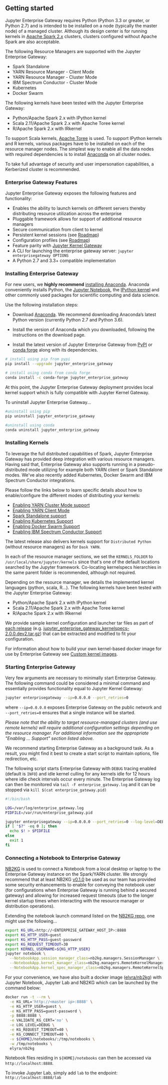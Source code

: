 ## Getting started

Jupyter Enterprise Gateway requires Python (Python 3.3 or greater, or Python 2.7) and is intended to be installed on a node (typically the master node) of a managed cluster.  Although its design center is for running kernels in [Apache Spark 2.x](http://spark.apache.org/docs/latest/index.html) clusters, clusters configured without Apache Spark are also acceptable.

The following Resource Managers are supported with the Jupyter Enterprise Gateway:

* Spark Standalone
* YARN Resource Manager - Client Mode
* YARN Resource Manager - Cluster Mode
* IBM Spectrum Conductor - Cluster Mode
* Kubernetes
* Docker Swarm

The following kernels have been tested with the Jupyter Enterprise Gateway:

* Python/Apache Spark 2.x with IPython kernel
* Scala 2.11/Apache Spark 2.x with Apache Toree kernel
* R/Apache Spark 2.x with IRkernel

To support Scala kernels, [Apache Toree](https://toree.apache.org/) is used. To support IPython kernels and R kernels, various packages have to be installed on each of the resource manager nodes. The simplest way to enable all the data nodes with required dependencies is to install [Anaconda](https://anaconda.com/) on all cluster nodes.

To take full advantage of security and user impersonation capabilities, a Kerberized cluster is recommended.

### Enterprise Gateway Features

Jupyter Enterprise Gateway exposes the following features and functionality:

* Enables the ability to launch kernels on different servers thereby distributing resource utilization across the enterprise
* Pluggable framework allows for support of additional resource managers
* Secure communication from client to kernel
* Persistent kernel sessions (see [Roadmap](roadmap.html#project-roadmap))
* Configuration profiles (see [Roadmap](roadmap.html#project-roadmap))
* Feature parity with [Jupyter Kernel Gateway](http://jupyter-kernel-gateway.readthedocs.io/en/latest/)
* A CLI for launching the enterprise gateway server: `jupyter enterprisegateway OPTIONS`
* A Python 2.7 and 3.3+ compatible implementation


### Installing Enterprise Gateway

For new users, we **highly recommend** [installing Anaconda](http://www.anaconda.com/download).
Anaconda conveniently installs Python, the [Jupyter Notebook](http://jupyter.readthedocs.io/en/latest/install.html), the [IPython kernel](http://ipython.readthedocs.io/en/stable/install/kernel_install.html) and other commonly used
packages for scientific computing and data science.

Use the following installation steps:

* Download [Anaconda](http://www.anaconda.com/download). We recommend downloading Anaconda’s
latest Python version (currently Python 2.7 and Python 3.6).

* Install the version of Anaconda which you downloaded, following the instructions on the download page.

* Install the latest version of Jupyter Enterprise Gateway from [PyPI](https://pypi.python.org/pypi/jupyter_enterprise_gateway/)
or [conda forge](https://conda-forge.org/) along with its dependencies.

```bash
# install using pip from pypi
pip install --upgrade jupyter_enterprise_gateway
```

```bash
# install using conda from conda forge
conda install -c conda-forge jupyter_enterprise_gateway
```

At this point, the Jupyter Enterprise Gateway deployment provides local kernel support which is fully compatible with Jupyter Kernel Gateway.  

To uninstall Jupyter Enterprise Gateway...
```bash
#uninstall using pip
pip uninstall jupyter_enterprise_gateway
```

```bash
#uninstall using conda
conda uninstall jupyter_enterprise_gateway
```

### Installing Kernels

To leverage the full distributed capabilities of Spark, Jupyter Enterprise Gateway has provided deep integration with various resource managers. Having said that, Enterprise Gateway also supports running in a pseudo-distributed mode utilizing for example both YARN client or Spark Standalone modes. We've also recently added Kubernetes, Docker Swarm and IBM Spectrum Conductor integrations.

Please follow the links below to learn specific details about how to enable/configure the different modes of distributing your kernels:

* [Enabling YARN Cluster Mode support](kernel-yarn-cluster-mode.html)
* [Enabling YARN Client Mode](kernel-yarn-client-mode.html)
* [Spark Standalone support](kernel-spark-standalone.html)
* [Enabling Kubernetes Support](kernel-kubernetes.html)
* [Enabling Docker Swarm Support](kernel-docker.html)
* [Enabling IBM Spectrum Conductor Support](kernel-conductor.html)

The latest release also delivers kernels support for `Distributed Python` (without resource managers) as for `Dask YARN`.

In each of the resource manager sections, we set the `KERNELS_FOLDER` to `/usr/local/share/jupyter/kernels` since that's one of the default locations searched by the Jupyter framework.  Co-locating kernelspecs hierarchies in the same parent folder is recommended, although not required.

Depending on the resource manager, we details the implemented kernel languages (python, scala, R...). The following kernels have been tested with the Jupyter Enterprise Gateway:

* Python/Apache Spark 2.x with IPython kernel
* Scala 2.11/Apache Spark 2.x with Apache Toree kernel
* R/Apache Spark 2.x with IRkernel

We provide sample kernel configuration and launcher tar files as part of [each release](https://github.com/jupyter/enterprise_gateway/releases) (e.g. [jupyter_enterprise_gateway_kernelspecs-2.0.0.dev2.tar.gz](https://github.com/jupyter/enterprise_gateway/releases/download/v2.0.0rc1/jupyter_enterprise_gateway_kernelspecs-2.0.0rc1.tar.gz)) that can be extracted and modified to fit your configuration.

For information about how to build your own kernel-based docker image for use by Enterprise Gateway see [Custom kernel images](docker.html#custom-kernel-images).

### Starting Enterprise Gateway

Very few arguments are necessary to minimally start Enterprise Gateway.  The following command could be considered a minimal command and essentially provides functionality equal to Jupyter Kernel Gateway:

```bash
jupyter enterprisegateway --ip=0.0.0.0 --port_retries=0
```

where `--ip=0.0.0.0` exposes Enterprise Gateway on the public network and `--port_retries=0` ensures that a single instance will be started.

_Please note that the ability to target resource-managed clusters (and use remote kernels) will require additional configuration settings depending on the resource manager.  For additional information see the appropriate "Enabling ... Support" section listed above._

We recommend starting Enterprise Gateway as a background task.  As a result, you might find it best to create a start script to maintain options, file redirection, etc.

The following script starts Enterprise Gateway with `DEBUG` tracing enabled (default is `INFO`) and idle kernel culling for any kernels idle for 12 hours where idle check intervals occur every minute.  The Enterprise Gateway log can then be monitored via `tail -F enterprise_gateway.log` and it can be stopped via `kill $(cat enterprise_gateway.pid)`

```bash
#!/bin/bash

LOG=/var/log/enterprise_gateway.log
PIDFILE=/var/run/enterprise_gateway.pid

jupyter enterprisegateway --ip=0.0.0.0 --port_retries=0 --log-level=DEBUG > $LOG 2>&1 &
if [ "$?" -eq 0 ]; then
  echo $! > $PIDFILE
else
  exit 1
fi
```

### Connecting a Notebook to Enterprise Gateway

[NB2KG](https://github.com/jupyter/nb2kg) is used to connect a Notebook from a local desktop or laptop to the Enterprise Gateway instance on the Spark/YARN cluster. We strongly recommend that at least NB2KG [v0.1.0](https://github.com/jupyter/nb2kg/releases/tag/v0.1.0) be used as our team has provided some security enhancements to enable for conveying the notebook user (for configurations when Enterprise Gateway is running behind a secured gateway) and allowing for increased request timeouts (due to the longer kernel startup times when interacting with the resource manager or distribution operations).

Extending the notebook launch command listed on the [NB2KG repo](https://github.com/jupyter/nb2kg#run-notebook-server), one might use the following...

```bash
export KG_URL=http://<ENTERPRISE_GATEWAY_HOST_IP>:8888
export KG_HTTP_USER=guest
export KG_HTTP_PASS=guest-password
export KG_REQUEST_TIMEOUT=30
export KERNEL_USERNAME=${KG_HTTP_USER}
jupyter notebook \
  --NotebookApp.session_manager_class=nb2kg.managers.SessionManager \
  --NotebookApp.kernel_manager_class=nb2kg.managers.RemoteKernelManager \
  --NotebookApp.kernel_spec_manager_class=nb2kg.managers.RemoteKernelSpecManager
```

For your convenience, we have also built a docker image ([elyra/nb2kg](docker.html#elyra-nb2kg)) with Jupyter Notebook, Jupyter Lab and NB2KG which can be launched by the command below:

```bash
docker run -t --rm \
  -e KG_URL='http://<master ip>:8888' \
  -e KG_HTTP_USER=guest \
  -e KG_HTTP_PASS=guest-password \
  -p 8888:8888 \
  -e VALIDATE_KG_CERT='no' \
  -e LOG_LEVEL=DEBUG \
  -e KG_REQUEST_TIMEOUT=40 \
  -e KG_CONNECT_TIMEOUT=40 \
  -v ${HOME}/notebooks/:/tmp/notebooks \
  -w /tmp/notebooks \
  elyra/nb2kg
```

Notebook files residing in `${HOME}/notebooks` can then be accessed via `http://localhost:8888`.  

To invoke Jupyter Lab, simply add `lab` to the endpoint: `http://localhost:8888/lab`
